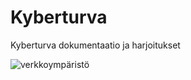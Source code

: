 # Kyberturva
Kyberturva dokumentaatio ja harjoitukset



![verkkoympäristö](https://user-images.githubusercontent.com/111054270/186596879-722c67df-815c-4bfb-9f09-4a20061cb471.png)
